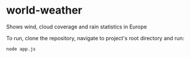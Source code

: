 # world-weather
Shows wind, cloud coverage and rain statistics in Europe

To run, clone the repository, navigate to project's root directory and run:

```node app.js```
